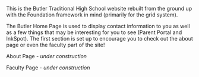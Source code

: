 This is the Butler Traditional High School website rebuilt from the ground up with the Foundation framework in mind (primarily for the grid system).

The Butler Home Page is used to display contact information to you as well as a few things that may be interesting for you to see (Parent Portal and InkSpot). The first section is set up to encourage you to check out the about page or even the faculty part of the site!

About Page - *under construction*

Faculty Page - *under construction*  
